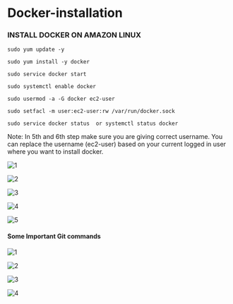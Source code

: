 # Docker-installation

### INSTALL DOCKER ON AMAZON LINUX

```
sudo yum update -y
```
```
sudo yum install -y docker
```
```
sudo service docker start
```
```
sudo systemctl enable docker
```
```
sudo usermod -a -G docker ec2-user
```
```
sudo setfacl -m user:ec2-user:rw /var/run/docker.sock
```
```
sudo service docker status  or systemctl status docker
```
Note: In 5th and 6th step make sure you are giving correct username. You can replace the username (ec2-user) based
on your current logged in user where you want to install docker.



![1](https://github.com/SandeepKomal/Docker/assets/99358567/cb406a6a-ae5f-4ffa-92f9-3371e39ef888)

![2](https://github.com/SandeepKomal/Docker/assets/99358567/23c68285-0043-4bb8-a7a4-7536e85c00df)

![3](https://github.com/SandeepKomal/Docker/assets/99358567/0e2d7baa-d15b-48c7-8a0d-8833ccdd9f21)

![4](https://github.com/SandeepKomal/Docker/assets/99358567/a359473b-4ff4-494e-8b21-ea1c25261475)

![5](https://github.com/SandeepKomal/Docker/assets/99358567/e4cf3416-04ad-44cc-9e8f-4323f7481a1a)

#### Some Important Git commands  

![1](https://github.com/SandeepKomal/Docker/assets/99358567/30917834-35a2-4091-a0f4-63986ec02447)

![2](https://github.com/SandeepKomal/Docker/assets/99358567/12763fd7-e1b3-4a71-8c03-a98e3af0906f)

![3](https://github.com/SandeepKomal/Docker/assets/99358567/45914b6b-caff-433e-b76c-2c400b292d2b)

![4](https://github.com/SandeepKomal/Docker/assets/99358567/13cf25ea-4b56-42c7-9a81-458ab8ca35d9)
